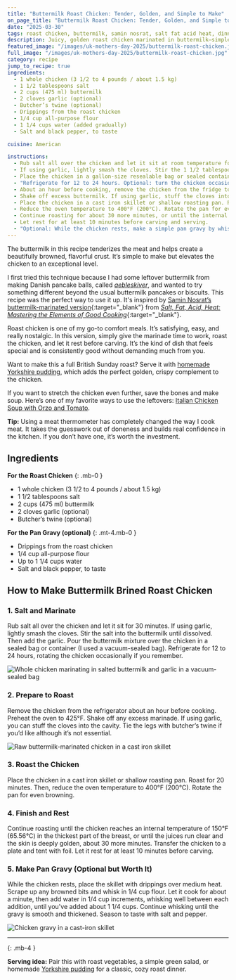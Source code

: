```yaml
---
title: "Buttermilk Roast Chicken: Tender, Golden, and Simple to Make"
on_page_title: "Buttermilk Roast Chicken: Tender, Golden, and Simple to Make"
date: "2025-03-30"
tags: roast chicken, buttermilk, samin nosrat, salt fat acid heat, dinner, food tradition, meal prep
description: Juicy, golden roast chicken marinated in buttermilk—simple, comforting, and inspired by Samin Nosrat’s iconic recipe.
featured_image: "/images/uk-mothers-day-2025/buttermilk-roast-chicken.jpg"
full_image: "/images/uk-mothers-day-2025/buttermilk-roast-chicken.jpg"
category: recipe
jump_to_recipe: true
ingredients:
  - 1 whole chicken (3 1/2 to 4 pounds / about 1.5 kg)
  - 1 1/2 tablespoons salt
  - 2 cups (475 ml) buttermilk
  - 2 cloves garlic (optional)
  - Butcher’s twine (optional)
  - Drippings from the roast chicken
  - 1/4 cup all-purpose flour
  - 1 1/4 cups water (added gradually)
  - Salt and black pepper, to taste

cuisine: American

instructions:
  - Rub salt all over the chicken and let it sit at room temperature for 30 minutes.
  - If using garlic, lightly smash the cloves. Stir the 1 1/2 tablespoons of salt into the buttermilk until dissolved, then add the garlic.
  - Place the chicken in a gallon-size resealable bag or sealed container (a vacuum-sealed bag works great). Pour in the buttermilk mixture, seal, and squish to coat evenly.
  - "Refrigerate for 12 to 24 hours. Optional: turn the chicken occasionally during marination if you remember."
  - About an hour before cooking, remove the chicken from the fridge to come to room temperature. Preheat the oven to 425°F (220°C).
  - Shake off excess buttermilk. If using garlic, stuff the cloves into the cavity. Tie the legs with butcher’s twine if desired.
  - Place the chicken in a cast iron skillet or shallow roasting pan. Roast for 20 minutes.
  - Reduce the oven temperature to 400°F (200°C). Rotate the pan for even browning.
  - Continue roasting for about 30 more minutes, or until the internal temperature reaches 150°F (65.56°C) in the thickest part of the breast, or juices run clear.
  - Let rest for at least 10 minutes before carving and serving.
  - "Optional: While the chicken rests, make a simple pan gravy by whisking 1/4 cup flour into the drippings, cooking for 1 minute, then gradually whisking in up to 1 1/4 cups water until smooth and thickened. Season with salt and pepper to taste."
---
```


The buttermilk in this recipe tenderizes the meat and helps create a beautifully browned, flavorful crust. It’s simple to make but elevates the chicken to an exceptional level.

I first tried this technique because I had some leftover buttermilk from making Danish pancake balls, called _[aebleskiver](/blog/aebleskiver)_, and wanted to try something different beyond the usual buttermilk pancakes or biscuits. This recipe was the perfect way to use it up. It's inspired by [Samin Nosrat’s buttermilk-marinated version](https://www.saltfatacidheat.com/buttermilkmarinated-roast-chicken){:target="_blank"} from [*Salt, Fat, Acid, Heat: Mastering the Elements of Good Cooking*](https://www.amazon.com/Salt-Fat-Acid-Heat-Mastering/dp/1476753830/ref=sr_1_1){:target="_blank"}.

Roast chicken is one of my go-to comfort meals. It’s satisfying, easy, and really nostalgic. In this version, simply give the marinade time to work, roast the chicken, and let it rest before carving. It’s the kind of dish that feels special and is consistently good without demanding much from you.

Want to make this a full British Sunday roast? Serve it with <a href="/blog/yorkshire-pudding" title="Yorkshire pudding recipe from Evercooked">homemade Yorkshire pudding</a>, which adds the perfect golden, crispy complement to the chicken.

If you want to stretch the chicken even further, save the bones and make soup. Here’s one of my favorite ways to use the leftovers: [Italian Chicken Soup with Orzo and Tomato](/blog/italian-chicken-soup).

**Tip:** Using a meat thermometer has completely changed the way I cook meat. It takes the guesswork out of doneness and builds real confidence in the kitchen. If you don’t have one, it’s worth the investment.

<h2 id="recipe-target">Ingredients</h2>

**For the Roast Chicken**
{: .mb-0 }

- 1 whole chicken (3 1/2 to 4 pounds / about 1.5 kg)
- 1 1/2 tablespoons salt
- 2 cups (475 ml) buttermilk
- 2 cloves garlic (optional)
- Butcher’s twine (optional)

**For the Pan Gravy (optional)**
{: .mt-4.mb-0 }

- Drippings from the roast chicken
- 1/4 cup all-purpose flour
- Up to 1 1/4 cups water
- Salt and black pepper, to taste

## How to Make Buttermilk Brined Roast Chicken

### **1. Salt and Marinate**
Rub salt all over the chicken and let it sit for 30 minutes. If using garlic, lightly smash the cloves. Stir the salt into the buttermilk until dissolved. Then add the garlic. Pour the buttermilk mixture over the chicken in a sealed bag or container (I used a vacuum-sealed bag). Refrigerate for 12 to 24 hours, rotating the chicken occasionally if you remember.

![Whole chicken marinating in salted buttermilk and garlic in a vacuum-sealed bag](/images/uk-mothers-day-2025/marinating-buttermilk-roast-chicken.jpg)

### **2. Prepare to Roast**
Remove the chicken from the refrigerator about an hour before cooking. Preheat the oven to 425°F. Shake off any excess marinade. If using garlic, you can stuff the cloves into the cavity. Tie the legs with butcher’s twine if you’d like although it’s not essential.

![Raw buttermilk-marinated chicken in a cast iron skillet](/images/uk-mothers-day-2025/raw-buttermilk-roast-chicken.jpg)

### **3. Roast the Chicken**
Place the chicken in a cast iron skillet or shallow roasting pan. Roast for 20 minutes. Then, reduce the oven temperature to 400°F (200°C). Rotate the pan for even browning.

### **4. Finish and Rest**
Continue roasting until the chicken reaches an internal temperature of 150°F (65.56°C) in the thickest part of the breast, or until the juices run clear and the skin is deeply golden, about 30 more minutes. Transfer the chicken to a plate and tent with foil. Let it rest for at least 10 minutes before carving.

### **5. Make Pan Gravy (Optional but Worth It)**
While the chicken rests, place the skillet with drippings over medium heat. Scrape up any browned bits and whisk in 1/4 cup flour. Let it cook for about a minute, then add water in 1/4 cup increments, whisking well between each addition, until you've added about 1 1/4 cups. Continue whisking until the gravy is smooth and thickened. Season to taste with salt and pepper.

![Chicken gravy in a cast-iron skillet](/images/uk-mothers-day-2025/chicken-gravy.jpg)

---
{: .mb-4 }

<p><strong>Serving idea:</strong> Pair this with roast vegetables, a simple green salad, or homemade <a href="/blog/yorkshire-pudding">Yorkshire pudding</a> for a classic, cozy roast dinner.</p>
